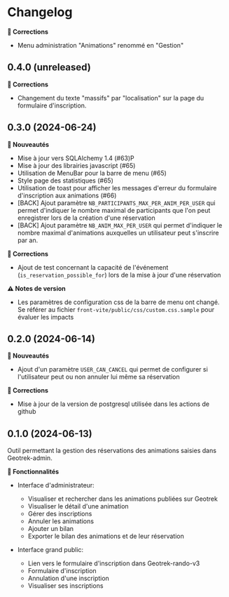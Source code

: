 
# Changelog

**🐛 Corrections**
 - Menu administration "Animations" renommé en "Gestion"
 
## 0.4.0 (unreleased)

**🐛 Corrections**
 - Changement du texte "massifs" par "localisation" sur la page du formulaire d'inscription.

## 0.3.0 (2024-06-24)
 
**🚀 Nouveautés**

- Mise à jour vers SQLAlchemy 1.4 (#63)P
- Mise à jour des librairies javascript (#65)
- Utilisation de MenuBar pour la barre de menu (#65)
- Style page des statistiques (#65)
- Utilisation de toast pour afficher les messages d'erreur du formulaire d'inscription aux animations (#66)
- [BACK] Ajout paramètre `NB_PARTICIPANTS_MAX_PER_ANIM_PER_USER` qui permet d'indiquer le nombre maximal de participants que l'on peut enregistrer lors de la création d'une réservation 
- [BACK] Ajout paramètre `NB_ANIM_MAX_PER_USER` qui permet d'indiquer le nombre maximal d'animations auxquelles un utilisateur peut s'inscrire par an.
 


**🐛 Corrections**
 - Ajout de test concernant la capacité de l'événement (`is_reservation_possible_for`) lors de la mise à jour d'une réservation

**⚠️ Notes de version**
 - Les paramètres de configuration css de la barre de menu ont changé. Se référer au fichier `front-vite/public/css/custom.css.sample` pour évaluer les impacts


## 0.2.0 (2024-06-14)

**🚀 Nouveautés**

- Ajout d'un paramètre `USER_CAN_CANCEL` qui permet de configurer si l'utilisateur peut ou non annuler lui même sa réservation

**🐛 Corrections**

- Mise à jour de la version de postgresql utilisée dans les actions de github

## 0.1.0 (2024-06-13)

Outil permettant la gestion des réservations des animations saisies dans Geotrek-admin.

**🚀 Fonctionnalités**

- Interface d'administrateur:
    - Visualiser et rechercher dans les animations publiées sur Geotrek
    - Visualiser le détail d'une animation
    - Gérer des inscriptions
    - Annuler les animations
    - Ajouter un bilan
    - Exporter le bilan des animations et de leur réservation

- Interface grand public:
    - Lien vers le formulaire d'inscription dans Geotrek-rando-v3
    - Formulaire d'inscription
    - Annulation d'une inscription
    - Visualiser ses inscriptions
